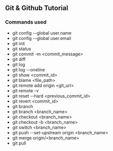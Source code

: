 ## Git & Github Tutorial
### Commands used
- git config --global user.name
- git config --global user.email
- git init
- git status
- git commit -m <commit_message>
- git diff
- git log
- git log --oneline
- git show <commit_id>
- git blame <file_path>
- git remote add origin <git_url>
- git remote -v
- git reset --hard <previous_commit_id>
- git revert <commit_id>
- git branch
- git branch <branch_name>
- git checkout <branch_name>
- git checkout -b <branch_name>
- git switch <branch_name>
- git push --set-upstream origin <branch_name>
- git merge origin/<branch_name>
- git pull
